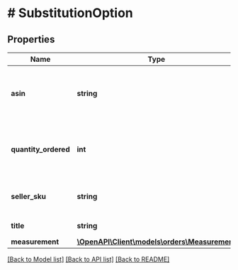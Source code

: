 # # SubstitutionOption

## Properties

Name | Type | Description | Notes
------------ | ------------- | ------------- | -------------
**asin** | **string** | The item&#39;s Amazon Standard Identification Number (ASIN). | [optional]
**quantity_ordered** | **int** | The number of items to be picked for this substitution option. | [optional]
**seller_sku** | **string** | The item&#39;s seller stock keeping unit (SKU). | [optional]
**title** | **string** | The item&#39;s title. | [optional]
**measurement** | [**\OpenAPI\Client\models\orders\Measurement**](Measurement.md) |  | [optional]

[[Back to Model list]](../../README.md#models) [[Back to API list]](../../README.md#endpoints) [[Back to README]](../../README.md)
